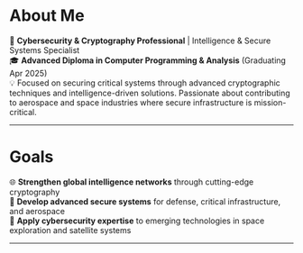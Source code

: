 # About Me  
🔐 **Cybersecurity & Cryptography Professional** | Intelligence & Secure Systems Specialist  
🎓 **Advanced Diploma in Computer Programming & Analysis** (Graduating Apr 2025)  
💡 Focused on securing critical systems through advanced cryptographic techniques and intelligence-driven solutions. Passionate about contributing to aerospace and space industries where secure infrastructure is mission-critical.

---

# Goals  
🌐 **Strengthen global intelligence networks** through cutting-edge cryptography  
🔑 **Develop advanced secure systems** for defense, critical infrastructure, and aerospace  
🚀 **Apply cybersecurity expertise** to emerging technologies in space exploration and satellite systems  

---

